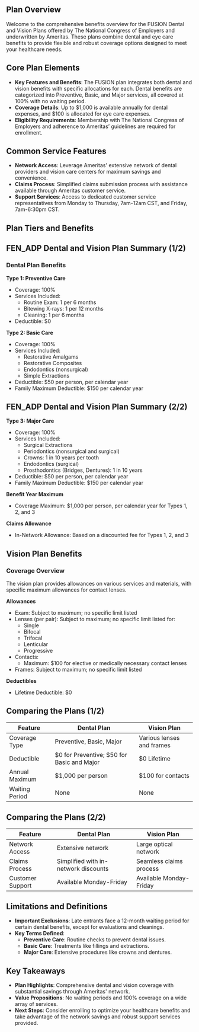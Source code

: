 ## Plan Overview
Welcome to the comprehensive benefits overview for the FUSION Dental and Vision Plans offered by The National Congress of Employers and underwritten by Ameritas. These plans combine dental and eye care benefits to provide flexible and robust coverage options designed to meet your healthcare needs.

## Core Plan Elements
- **Key Features and Benefits**: The FUSION plan integrates both dental and vision benefits with specific allocations for each. Dental benefits are categorized into Preventive, Basic, and Major services, all covered at 100% with no waiting period.
- **Coverage Details**: Up to $1,000 is available annually for dental expenses, and $100 is allocated for eye care expenses.
- **Eligibility Requirements**: Membership with The National Congress of Employers and adherence to Ameritas’ guidelines are required for enrollment.

## Common Service Features
- **Network Access**: Leverage Ameritas' extensive network of dental providers and vision care centers for maximum savings and convenience.
- **Claims Process**: Simplified claims submission process with assistance available through Ameritas customer service.
- **Support Services**: Access to dedicated customer service representatives from Monday to Thursday, 7am-12am CST, and Friday, 7am-6:30pm CST.

## Plan Tiers and Benefits

## FEN_ADP Dental and Vision Plan Summary (1/2)

### Dental Plan Benefits

**Type 1: Preventive Care**
- Coverage: 100%
- Services Included: 
  - Routine Exam: 1 per 6 months
  - Bitewing X-rays: 1 per 12 months
  - Cleaning: 1 per 6 months
- Deductible: $0

**Type 2: Basic Care**
- Coverage: 100%
- Services Included:
  - Restorative Amalgams
  - Restorative Composites
  - Endodontics (nonsurgical)
  - Simple Extractions
- Deductible: $50 per person, per calendar year
- Family Maximum Deductible: $150 per calendar year

## FEN_ADP Dental and Vision Plan Summary (2/2)

**Type 3: Major Care**
- Coverage: 100%
- Services Included:
  - Surgical Extractions
  - Periodontics (nonsurgical and surgical)
  - Crowns: 1 in 10 years per tooth
  - Endodontics (surgical)
  - Prosthodontics (Bridges, Dentures): 1 in 10 years
- Deductible: $50 per person, per calendar year
- Family Maximum Deductible: $150 per calendar year

**Benefit Year Maximum**
- Coverage Maximum: $1,000 per person, per calendar year for Types 1, 2, and 3

**Claims Allowance**
- In-Network Allowance: Based on a discounted fee for Types 1, 2, and 3

## Vision Plan Benefits

### Coverage Overview
The vision plan provides allowances on various services and materials, with specific maximum allowances for contact lenses.

**Allowances**
- Exam: Subject to maximum; no specific limit listed
- Lenses (per pair): Subject to maximum; no specific limit listed for:
  - Single
  - Bifocal
  - Trifocal
  - Lenticular
  - Progressive
- Contacts:
  - Maximum: $100 for elective or medically necessary contact lenses
- Frames: Subject to maximum; no specific limit listed

**Deductibles**
- Lifetime Deductible: $0

## Comparing the Plans (1/2)

| **Feature**             | **Dental Plan**   | **Vision Plan**   |
|-------------------------|-------------------|-------------------|
| Coverage Type           | Preventive, Basic, Major | Various lenses and frames |
| Deductible              | $0 for Preventive; $50 for Basic and Major | $0 Lifetime |
| Annual Maximum          | $1,000 per person | $100 for contacts |
| Waiting Period          | None              | None              |

## Comparing the Plans (2/2)

| **Feature**             | **Dental Plan**   | **Vision Plan**   |
|-------------------------|-------------------|-------------------|
| Network Access          | Extensive network | Large optical network |
| Claims Process          | Simplified with in-network discounts | Seamless claims process |
| Customer Support        | Available Monday-Friday | Available Monday-Friday |

## Limitations and Definitions
- **Important Exclusions**: Late entrants face a 12-month waiting period for certain dental benefits, except for evaluations and cleanings.
- **Key Terms Defined**:
  - **Preventive Care**: Routine checks to prevent dental issues.
  - **Basic Care**: Treatments like fillings and extractions.
  - **Major Care**: Extensive procedures like crowns and dentures.

## Key Takeaways
- **Plan Highlights**: Comprehensive dental and vision coverage with substantial savings through Ameritas' network.
- **Value Propositions**: No waiting periods and 100% coverage on a wide array of services.
- **Next Steps**: Consider enrolling to optimize your healthcare benefits and take advantage of the network savings and robust support services provided.